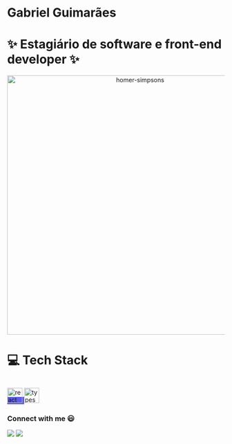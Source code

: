 # Gabriel Guimarães
# ✨ Estagiário de software e front-end developer ✨


<p align="center">
 <img src="https://pngimg.com/uploads/simpsons/simpsons_PNG8.png" alt="homer-simpsons" height="600">
</p>

<h1>💻   Tech Stack</h1>

<div style="display: inline_block"><br>
 <span style="background-color: #5d5de8">
  <img src="https://cdn-media-1.freecodecamp.org/images/1*jnqXL4Q-iW0qxodFDTxyFQ.jpeg" alt="react" width="35">
 </span>
 <span>
  <img src="https://procoders.tech/wp-content/uploads/2020/11/Typescript_logo_2020.svg" alt="typescript" width="35">
 </span>
</div>

### Connect with me 😃

<div>     
  <a href = "mailto:gabeguimaraes13@gmail.com" target="_blank"><img src="https://img.shields.io/badge/-Gmail-%23333?style=for-the-badge&logo=gmail&logoColor=white"></a>
  <a href="https://www.instagram.com/gabedaltro/" target="_blank"><img src="https://img.shields.io/badge/-instagram-%230077B5?style=for-the-badge&logo=instagram&logoColor=white" target="blank"></a> 
</div>
